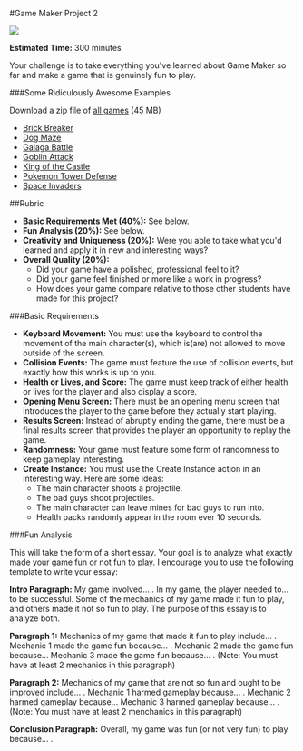 #Game Maker Project 2

![](http://christensenacademy.org/modules/beginning-game-maker/challenges/project-2.png)

**Estimated Time:** 300 minutes

Your challenge is to take everything you've learned about Game Maker so far and make a game that is genuinely fun to play.

###Some Ridiculously Awesome Examples

Download a zip file of [all games](http://christensenacademy.org/modules/beginning-game-maker/challenges/example-projects/all-games.gmx.zip) (45 MB)

* [Brick Breaker](http://christensenacademy.org/modules/beginning-game-maker/challenges/example-projects/brick-breaker.html)
* [Dog Maze](http://christensenacademy.org/modules/beginning-game-maker/challenges/example-projects/dog-maze.html)
* [Galaga Battle](http://christensenacademy.org/modules/beginning-game-maker/challenges/example-projects/galaga-battle.html)
* [Goblin Attack](http://christensenacademy.org/modules/beginning-game-maker/challenges/example-projects/goblin-attack.html)
* [King of the Castle](http://christensenacademy.org/modules/beginning-game-maker/challenges/example-projects/king-of-the-castle.html)
* [Pokemon Tower Defense](http://christensenacademy.org/modules/beginning-game-maker/challenges/example-projects/pokemon-tower-defense.html)
* [Space Invaders](http://christensenacademy.org/modules/beginning-game-maker/challenges/example-projects/space-invaders.html)

##Rubric

* **Basic Requirements Met (40%):** See below.
* **Fun Analysis (20%):** See below.
* **Creativity and Uniqueness (20%):** Were you able to take what you'd learned and apply it in new and interesting ways?
* **Overall Quality (20%):**
  * Did your game have a polished, professional feel to it?
  * Did your game feel finished or more like a work in progress?
  * How does your game compare relative to those other students have made for this project?

###Basic Requirements
* **Keyboard Movement:** You must use the keyboard to control the movement of the main character(s), which is(are) not allowed to move outside of the screen.
* **Collision Events:** The game must feature the use of collision events, but exactly how this works is up to you.
* **Health or Lives, and Score:** The game must keep track of either health or lives for the player and also display a score.
* **Opening Menu Screen:** There must be an opening menu screen that introduces the player to the game before they actually start playing.
* **Results Screen:** Instead of abruptly ending the game, there must be a final results screen that provides the player an opportunity to replay the game.
* **Randomness:** Your game must feature some form of randomness to keep gameplay interesting.
* **Create Instance:** You must use the Create Instance action in an interesting way. Here are some ideas:
  * The main character shoots a projectile.
  * The bad guys shoot projectiles.
  * The main character can leave mines for bad guys to run into.
  * Health packs randomly appear in the room ever 10 seconds.


###Fun Analysis

This will take the form of a short essay. Your goal is to analyze what exactly made your game fun or not fun to play. I encourage you to use the following template to write your essay:

**Intro Paragraph:** My game involved... . In my game, the player needed to... to be successful. Some of the mechanics of my game made it fun to play, and others made it not so fun to play. The purpose of this essay is to analyze both.

**Paragraph 1:** Mechanics of my game that made it fun to play include... . Mechanic 1 made the game fun because... . Mechanic 2 made the game fun because... Mechanic 3 made the game fun because... . (Note: You must have at least 2 mechanics in this paragraph)

**Paragraph 2:** Mechanics of my game that are not so fun and ought to be improved include... . Mechanic 1 harmed gameplay because... . Mechanic 2 harmed gameplay because... Mechanic 3 harmed gameplay because... . (Note: You must have at least 2 menchanics in this paragraph)

**Conclusion Paragraph:** Overall, my game was fun (or not very fun) to play because... .
